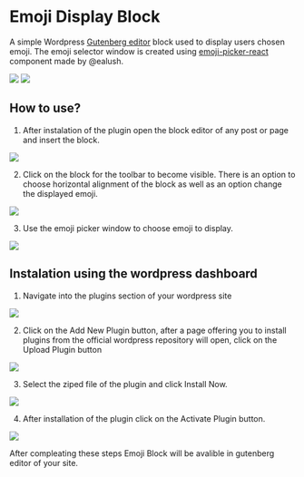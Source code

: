 # Emoji Display Block

A simple Wordpress [Gutenberg editor](https://wordpress.org/gutenberg/) block used to display users chosen emoji. The emoji selector window is created using [emoji-picker-react](https://github.com/ealush/emoji-picker-react) component made by @ealush.

<p>
    <img src="https://i.imgur.com/SnFfEsw.png" >
    <img src="https://i.imgur.com/kWkwWLo.png" >
</p>

## How to use?

1. After instalation of the plugin open the block editor of any post or page and insert the block.
<p>
    <img src="https://i.imgur.com/GUlDfYZ.png" />
</p>

2. Click on the block for the toolbar to become visible. There is an option to choose horizontal alignment of the block as well as an option change the displayed emoji.
<p>
    <img src="https://i.imgur.com/tH6vTnp.png" >
</p>

3. Use the emoji picker window to choose emoji to display.
<p>
    <img src="https://i.imgur.com/rjzM6z0.png" >
</p>

## Instalation using the wordpress dashboard

1. Navigate into the plugins section of your wordpress site
<p>
    <img src="https://i.imgur.com/ccxwRwI.png" >
</p>

2. Click on the Add New Plugin button, after a page offering you to install plugins from the official wordpress repository will open, click on the Upload Plugin button
<p>
    <img src="https://i.imgur.com/jBli67r.png" >
</p>

3. Select the ziped file of the plugin and click Install Now.
<p>
    <img src="https://i.imgur.com/ybyLrV2.png" >
</p>

4. After installation of the plugin click on the Activate Plugin button.
<p>
    <img src="https://i.imgur.com/y9OwCyy.png" >
</p>

After compleating these steps Emoji Block will be avalible in gutenberg editor of your site.
